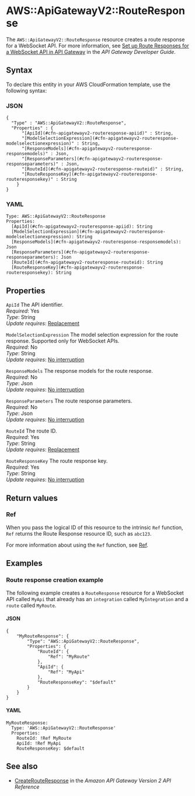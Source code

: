 # AWS::ApiGatewayV2::RouteResponse<a name="aws-resource-apigatewayv2-routeresponse"></a>

The `AWS::ApiGatewayV2::RouteResponse` resource creates a route response for a WebSocket API\. For more information, see [Set up Route Responses for a WebSocket API in API Gateway](https://docs.aws.amazon.com/apigateway/latest/developerguide/apigateway-websocket-api-route-response.html) in the _API Gateway Developer Guide_\.

## Syntax<a name="aws-resource-apigatewayv2-routeresponse-syntax"></a>

To declare this entity in your AWS CloudFormation template, use the following syntax:

### JSON<a name="aws-resource-apigatewayv2-routeresponse-syntax.json"></a>

```
{
  "Type" : "AWS::ApiGatewayV2::RouteResponse",
  "Properties" : {
      "[ApiId](#cfn-apigatewayv2-routeresponse-apiid)" : String,
      "[ModelSelectionExpression](#cfn-apigatewayv2-routeresponse-modelselectionexpression)" : String,
      "[ResponseModels](#cfn-apigatewayv2-routeresponse-responsemodels)" : Json,
      "[ResponseParameters](#cfn-apigatewayv2-routeresponse-responseparameters)" : Json,
      "[RouteId](#cfn-apigatewayv2-routeresponse-routeid)" : String,
      "[RouteResponseKey](#cfn-apigatewayv2-routeresponse-routeresponsekey)" : String
    }
}
```

### YAML<a name="aws-resource-apigatewayv2-routeresponse-syntax.yaml"></a>

```
Type: AWS::ApiGatewayV2::RouteResponse
Properties:
  [ApiId](#cfn-apigatewayv2-routeresponse-apiid): String
  [ModelSelectionExpression](#cfn-apigatewayv2-routeresponse-modelselectionexpression): String
  [ResponseModels](#cfn-apigatewayv2-routeresponse-responsemodels): Json
  [ResponseParameters](#cfn-apigatewayv2-routeresponse-responseparameters): Json
  [RouteId](#cfn-apigatewayv2-routeresponse-routeid): String
  [RouteResponseKey](#cfn-apigatewayv2-routeresponse-routeresponsekey): String
```

## Properties<a name="aws-resource-apigatewayv2-routeresponse-properties"></a>

`ApiId` <a name="cfn-apigatewayv2-routeresponse-apiid"></a>
The API identifier\.  
_Required_: Yes  
_Type_: String  
_Update requires_: [Replacement](https://docs.aws.amazon.com/AWSCloudFormation/latest/UserGuide/using-cfn-updating-stacks-update-behaviors.html#update-replacement)

`ModelSelectionExpression` <a name="cfn-apigatewayv2-routeresponse-modelselectionexpression"></a>
The model selection expression for the route response\. Supported only for WebSocket APIs\.  
_Required_: No  
_Type_: String  
_Update requires_: [No interruption](https://docs.aws.amazon.com/AWSCloudFormation/latest/UserGuide/using-cfn-updating-stacks-update-behaviors.html#update-no-interrupt)

`ResponseModels` <a name="cfn-apigatewayv2-routeresponse-responsemodels"></a>
The response models for the route response\.  
_Required_: No  
_Type_: Json  
_Update requires_: [No interruption](https://docs.aws.amazon.com/AWSCloudFormation/latest/UserGuide/using-cfn-updating-stacks-update-behaviors.html#update-no-interrupt)

`ResponseParameters` <a name="cfn-apigatewayv2-routeresponse-responseparameters"></a>
The route response parameters\.  
_Required_: No  
_Type_: Json  
_Update requires_: [No interruption](https://docs.aws.amazon.com/AWSCloudFormation/latest/UserGuide/using-cfn-updating-stacks-update-behaviors.html#update-no-interrupt)

`RouteId` <a name="cfn-apigatewayv2-routeresponse-routeid"></a>
The route ID\.  
_Required_: Yes  
_Type_: String  
_Update requires_: [Replacement](https://docs.aws.amazon.com/AWSCloudFormation/latest/UserGuide/using-cfn-updating-stacks-update-behaviors.html#update-replacement)

`RouteResponseKey` <a name="cfn-apigatewayv2-routeresponse-routeresponsekey"></a>
The route response key\.  
_Required_: Yes  
_Type_: String  
_Update requires_: [No interruption](https://docs.aws.amazon.com/AWSCloudFormation/latest/UserGuide/using-cfn-updating-stacks-update-behaviors.html#update-no-interrupt)

## Return values<a name="aws-resource-apigatewayv2-routeresponse-return-values"></a>

### Ref<a name="aws-resource-apigatewayv2-routeresponse-return-values-ref"></a>

When you pass the logical ID of this resource to the intrinsic `Ref` function, `Ref` returns the Route Response resource ID, such as `abc123`\.

For more information about using the `Ref` function, see [Ref](https://docs.aws.amazon.com/AWSCloudFormation/latest/UserGuide/intrinsic-function-reference-ref.html)\.

## Examples<a name="aws-resource-apigatewayv2-routeresponse--examples"></a>

### Route response creation example<a name="aws-resource-apigatewayv2-routeresponse--examples--Route_response_creation_example"></a>

The following example creates a `RouteResponse` resource for a WebSocket API called `MyApi` that already has an `integration` called `MyIntegration` and a `route` called `MyRoute`\.

#### JSON<a name="aws-resource-apigatewayv2-routeresponse--examples--Route_response_creation_example--json"></a>

```
{
    "MyRouteResponse": {
        "Type": "AWS::ApiGatewayV2::RouteResponse",
        "Properties": {
            "RouteId": {
                "Ref": "MyRoute"
            },
            "ApiId": {
                "Ref": "MyApi"
            },
            "RouteResponseKey": "$default"
        }
    }
}
```

#### YAML<a name="aws-resource-apigatewayv2-routeresponse--examples--Route_response_creation_example--yaml"></a>

```
MyRouteResponse:
  Type: 'AWS::ApiGatewayV2::RouteResponse'
  Properties:
    RouteId: !Ref MyRoute
    ApiId: !Ref MyApi
    RouteResponseKey: $default
```

## See also<a name="aws-resource-apigatewayv2-routeresponse--seealso"></a>

- [CreateRouteResponse](https://docs.aws.amazon.com/apigatewayv2/latest/api-reference/apis-apiid-routes-routeid-routeresponses.html#CreateRouteResponse) in the _Amazon API Gateway Version 2 API Reference_
